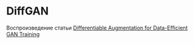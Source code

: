 # DiffGAN

Воспроизведение статьи [Differentiable Augmentation for Data-Efficient GAN Training](https://arxiv.org/abs/2006.10738)